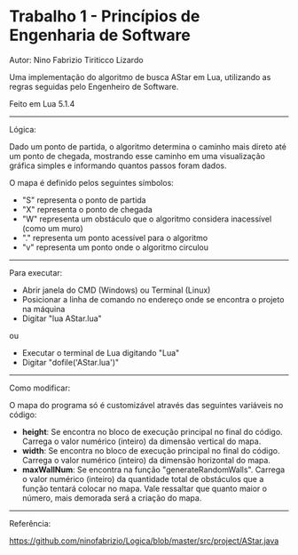 # Trabalho 1 - Princípios de Engenharia de Software

Autor: Nino Fabrizio Tiriticco Lizardo

Uma implementação do algoritmo de busca AStar em Lua, utilizando as regras seguidas pelo Engenheiro de Software.

Feito em Lua 5.1.4

------------------------------

Lógica:

Dado um ponto de partida, o algoritmo determina o caminho mais direto até um ponto de chegada, mostrando esse caminho em uma visualização gráfica simples e informando quantos passos foram dados.

O mapa é definido pelos seguintes símbolos:
- "S" representa o ponto de partida
- "X" representa o ponto de chegada
- "W" representa um obstáculo que o algoritmo considera inacessível (como um muro)
- "." representa um ponto acessível para o algoritmo
- "v" representa um ponto onde o algoritmo circulou

------------------------------

Para executar:

- Abrir janela do CMD (Windows) ou Terminal (Linux)
- Posicionar a linha de comando no endereço onde se encontra o projeto na máquina
- Digitar "lua AStar.lua"

ou

- Executar o terminal de Lua digitando "Lua"
- Digitar "dofile('AStar.lua')"

------------------------------

Como modificar:

O mapa do programa só é customizável através das seguintes variáveis no código:

- **height**: Se encontra no bloco de execução principal no final do código. Carrega o valor numérico (inteiro) da dimensão vertical do mapa.
- **width**: Se encontra no bloco de execução principal no final do código. Carrega o valor numérico (inteiro) da dimensão horizontal do mapa.
- **maxWallNum**: Se encontra na função "generateRandomWalls". Carrega o valor numérico (inteiro) da quantidade total de obstáculos que a função tentará colocar no mapa. Vale ressaltar que quanto maior o número, mais demorada será a criação do mapa.

------------------------------

Referência:

https://github.com/ninofabrizio/Logica/blob/master/src/project/AStar.java